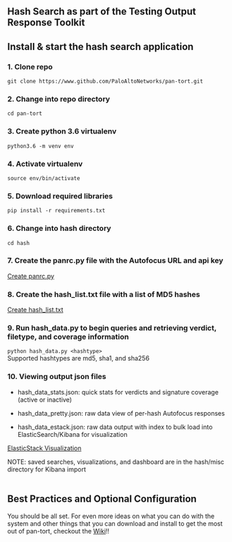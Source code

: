 ## Hash Search as part of the Testing Output Response Toolkit


## Install & start the hash search application
### 1. Clone repo
```git clone https://www.github.com/PaloAltoNetworks/pan-tort.git```
<br/>
### 2. Change into repo directory
```cd pan-tort```
<br/>
### 3. Create python 3.6 virtualenv
```python3.6 -m venv env```
<br/>
### 4. Activate virtualenv
```source env/bin/activate```
<br/>
### 5. Download required libraries
```pip install -r requirements.txt```
<br/>
### 6. Change into hash directory
```cd hash```
<br/>
### 7. Create the panrc.py file with the Autofocus URL and api key
[Create panrc.py](https://github.com/PaloAltoNetworks/pan-tort/wiki/panrc)
<br/>
### 8. Create the hash_list.txt file with a list of MD5 hashes
[Create hash_list.txt](https://github.com/PaloAltoNetworks/pan-tort/wiki/hash_list)
<br/>
### 9. Run hash_data.py to begin queries and retrieving verdict, filetype, and coverage information
```python hash_data.py <hashtype>```
<br/>
Supported hashtypes are md5, sha1, and sha256
<br/>
### 10. Viewing output json files
* hash_data_stats.json:  quick stats for verdicts and signature coverage (active or inactive)

* hash_data_pretty.json:  raw data view of per-hash Autofocus responses

* hash_data_estack.json:  raw data output with index to bulk load into ElasticSearch/Kibana for visualization

[ElasticStack Visualization](https://github.com/PaloAltoNetworks/pan-tort/wiki/elasticStack)

NOTE: saved searches, visualizations, and dashboard are in the hash/misc directory for Kibana import
<br/><br/>
## Best Practices and Optional Configuration
You should be all set.  For even more ideas on what you can do with the system and other things that you can download and install to get the most out of pan-tort, checkout the [Wiki](https://github.com/PaloAltoNetworks/pan-tort/wiki/overview)!!
